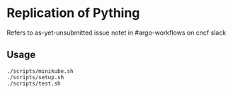 Replication of Pything
======================

Refers to as-yet-unsubmitted issue notet in #argo-workflows on cncf slack

Usage
-----

```
./scripts/minikube.sh
./scripts/setup.sh
./scripts/test.sh
```
